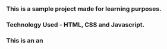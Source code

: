 ### This is a sample project made for learning purposes.
### Technology Used - HTML, CSS and Javascript.

### This is an an